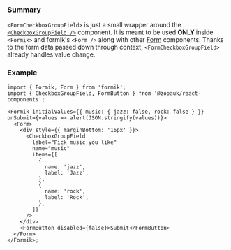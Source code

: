 ### Summary

`<FormCheckboxGroupField>` is just a small wrapper around the [`<CheckboxGroupField />`](#/Components/Molecules/CheckboxGroupField) component.
It is meant to be used **ONLY** inside `<Formik>` and formik's `<Form />` along with other [Form](#/Organisms/Form) components.
Thanks to the form data passed down through context, `<FormCheckboxGroupField>` already handles value change.

### Example

```tsx
import { Formik, Form } from 'formik';
import { CheckboxGroupField, FormButton } from '@zopauk/react-components';

<Formik initialValues={{ music: { jazz: false, rock: false } }} onSubmit={values => alert(JSON.stringify(values))}>
  <Form>
    <div style={{ marginBottom: '16px' }}>
      <CheckboxGroupField
        label="Pick music you like"
        name="music"
        items={[
          {
            name: 'jazz',
            label: 'Jazz',
          },
          {
            name: 'rock',
            label: 'Rock',
          },
        ]}
      />
    </div>
    <FormButton disabled={false}>Submit</FormButton>
  </Form>
</Formik>;
```
